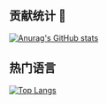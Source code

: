 ## 贡献统计 👋
[![Anurag's GitHub stats](https://github-readme-stats.vercel.app/api?username=void0720&count_private=true&show_icons=true&theme=ambient_gradient)](https://github.com/void0720)


## 热门语言
[![Top Langs](https://github-readme-stats.vercel.app/api/top-langs/?username=void0720&layout=compact)](https://github.com/void0720)



<!--
**void0720/void0720** is a ✨ _special_ ✨ repository because its `README.md` (this file) appears on your GitHub profile.

Here are some ideas to get you started:

- 🔭 I’m currently working on ...
- 🌱 I’m currently learning ...
- 👯 I’m looking to collaborate on ...
- 🤔 I’m looking for help with ...
- 💬 Ask me about ...
- 📫 How to reach me: ...
- 😄 Pronouns: ...
- ⚡ Fun fact: ...
-->
